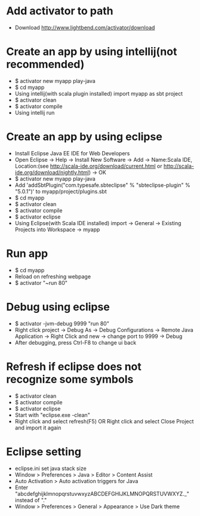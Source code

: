 Add activator to path
=====
* Download http://www.lightbend.com/activator/download

Create an app by using intellij(not recommended)
=====
* $ activator new myapp play-java
* $ cd myapp
* Using intellij(with scala plugin installed) import myapp as sbt project
* $ activator clean
* $ activator compile
* Using intellij run

Create an app by using eclipse
=====
* Install Eclipse Java EE IDE for Web Developers
* Open Eclipse -> Help -> Install New Software -> Add -> Name:Scala IDE, Location:(see http://scala-ide.org/download/current.html or http://scala-ide.org/download/nightly.html) -> OK
* $ activator new myapp play-java
* Add 'addSbtPlugin("com.typesafe.sbteclipse" % "sbteclipse-plugin" % "5.0.1")' to myapp/project/plugins.sbt
* $ cd myapp
* $ activator clean
* $ activator compile
* $ activator eclipse
* Using Eclipse(with Scala IDE installed) import -> General -> Existing Projects into Workspace -> myapp

Run app
=====
* $ cd myapp
* Reload on refreshing webpage
* $ activator "~run 80"

Debug using eclipse
=====
* $ activator -jvm-debug 9999 "run 80"
* Right click project -> Debug As -> Debug Configurations -> Remote Java Application -> Right Click and new -> change port to 9999 -> Debug
* After debugging, press Ctrl-F8 to change ui back

Refresh if eclipse does not recognize some symbols
=====
* $ activator clean
* $ activator compile
* $ activator eclipse
* Start with "eclipse.exe -clean"
* Right click and select refresh(F5) OR Right click and select Close Project and import it again

Eclipse setting
=====
* eclipse.ini set java stack size
* Window > Preferences > Java > Editor > Content Assist
* Auto Activation > Auto activation triggers for Java
* Enter "abcdefghijklmnopqrstuvwxyzABCDEFGHIJKLMNOPQRSTUVWXYZ._" instead of "."
* Window > Preferences > General > Appearance > Use Dark theme
